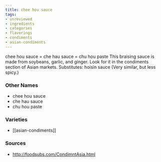 ```yaml
---
title: chee hou sauce
tags:
- unreviewed
- ingredients
- categories
- flavorings
- condiments
- asian-condiments
---
```

chee hou sauce = che hau sauce = chu hou paste This braising sauce is made from soybeans, garlic, and ginger. Look for it in the condiments section of Asian markets. Substitutes: hoisin sauce (Very similar, but less spicy.)

### Other Names

* chee hou sauce
* che hau sauce
* chu hou paste

### Varieties

* [[asian-condiments]]

### Sources
* http://foodsubs.com/CondimntAsia.html
